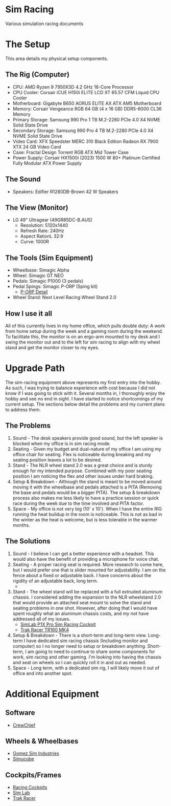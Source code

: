 # Sim Racing
Various simulation racing documents

# The Setup
This area details my physical setup components.

## The Rig (Computer)
- CPU: AMD Ryzen 9 7950X3D 4.2 GHz 16-Core Processor
- CPU Cooler: Corsair iCUE H150i ELITE LCD XT 65.57 CFM Liquid CPU Cooler
- Motherboard: Gigabyte B650 AORUS ELITE AX ATX AM5 Motherboard
- Memory: Corsair Vengeance RGB 64 GB (4 x 16 GB) DDR5-6000 CL36 Memory
- Primary Storage: Samsung 990 Pro 1 TB M.2-2280 PCIe 4.0 X4 NVME Solid State Drive
- Secondary Storage: Samsung 990 Pro 4 TB M.2-2280 PCIe 4.0 X4 NVME Solid State Drive
- Video Card: XFX Speedster MERC 310 Black Edition Radeon RX 7900 XTX 24 GB Video Card
- Case: Fractal Design Torrent RGB ATX Mid Tower Case
- Power Supply: Corsair HX1500i (2023) 1500 W 80+ Platinum Certified Fully Modular ATX Power Supply

## The Sound
- Speakers: Edifier R1280DB-Brown 42 W Speakers

## The View (Monitor)
- LG 49" Ultragear (49GR85DC-B.AUS)
    - Resolution: 5120x1440
    - Refresh Rate: 240Hz
    - Aspect RationL 32:9
    - Curve: 1000R

## The Tools (Sim Equipment)
- Wheelbase: Simagic Alpha
- Wheel: Simagic GT NEO
- Pedals: Simagic P1000 (3 pedals)
- Pedal Spings: Simagic P-ORP (Sping kit)
    - [P-ORP Detail](https://www.youtube.com/watch?v=cAnUbBCR2c8)
- Wheel Stand: Next Level Racing Wheel Stand 2.0

## How I use it all
All of this currently lives in my home office, which pulls double duty: A work from home setup during the week and a gaming room during the weekend. To facilitate this, the monitor is on an ergo-arm mounted to my desk and I swing the monitor out and to the left for sim racing to align with my wheel stand and get the monitor closer to my eyes. 

# Upgrade Path
The sim-racing equipment above represents my first entry into the hobby. As such, I was trying to balance experience with cost because I did not know if I was going to stick with it. Several months in, I thoroughly enjoy the hobby and see no end in sight. I have started to notice shortcomings of my current setup. The sections below detail the problems and my current plans to address them.

## The Problems
1. Sound - The desk speakers provide good sound, but the left speaker is blocked when my office is in sim racing mode.
2. Seating - Given my budget and dual-nature of my office I am using my office chair for seating. Flex is noticeable during breaking and my seating position leaves a lot to be desired.
3. Stand - The NLR wheel stand 2.0 was a great choice and is sturdy enough for my intended purpose. Combined with my poor seating position I am noticing the flex and other issues under hard braking.
4. Setup & Breakdown - Although the stand is meant to be moved around moving it with the wheelbase and pedals attached is a PITA (Removing the base and pedals would be a bigger PITA). The setup & breakdown process also makes me less likely to have a practice session or quick race during the week due to the time involved and PITA factor.
5. Space - My office is not very big (10' x 10'). When I have the entire RIG running the heat buildup in the room is noticeable. This is not as bad in the winter as the heat is welcome, but is less tolerable in the warmer months.

## The Solutions
1. Sound - I believe I can get a better experience with a headset. This would also have the benefit of providing a microphone for voice chat.
2. Seating - A proper racing seat is required. More research to come here, but I would prefer one that is slider mounted for adjustability. I am on the fence about a fixed or adjustable back. I have concerns about the rigidity of an adjustable back, long term.
    - []()
3. Stand - The wheel stand will be replaced with a full extruded aluminum chassis. I considered adding the expansion to the NLR wheelstand 2.0 that would provide an attached seat mount to solve the stand and seating problems in one shot. However, after doing that I would have spent roughly what an aluminum chassis costs, and my not have addressed all of my issues.
    - [SimLab P1X Pro Sim Racing Cockpit](https://sim-lab.eu/en-us/products/p1x-pro-sim-racing-cockpit-int?variant=48606213144925)
    - [Trak Racer TR160 MK4](https://trakracer.com/collections/simulators/products/tr160-mk4-racing-simulator)
4. Setup & Breakdown - There is a short-term and long-term view. Long-term I have dedicated sim racing chassis (Including monitor and computer) so I no longer need to setup or breakdown anything. Short-term, I am going to need to continue to share some components for work, sim racing and other gaming. I'm looking into having the chassis and seat on wheels so I can quickly roll it in and out as needed.
5. Space - Long term, with a dedicated sim rig, I will likely move it out of office and into another spot. 

# Additional Equipment
## Software
- [CrewChief](https://thecrewchief.org/)
## Wheels & Wheelbases
- [Gomez Sim Industries](https://gomezsimindustries.com/)
- [Simucube](https://simucube.com)

## Cockpits/Frames
- [Racing Cockpits](https://racingcockpits.com/collections/cockpit-frames)
- [Sim Lab](https://sim-lab.eu)
- [Trak Racer](https://trakracer.com/)